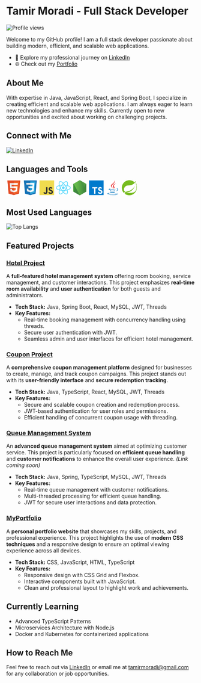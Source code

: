 # Tamir Moradi - Full Stack Developer

![Profile views](https://komarev.com/ghpvc/?username=moradi12&style=flat-square&color=blue)

Welcome to my GitHub profile! I am a full stack developer passionate about building modern, efficient, and scalable web applications.

- 📄 Explore my professional journey on [LinkedIn](https://www.linkedin.com/in/tamir-moradi-1a62b0260/)
- 🌐 Check out my [Portfolio](https://tamirmoradi.netlify.app/)

## About Me
With expertise in Java, JavaScript, React, and Spring Boot, I specialize in creating efficient and scalable web applications. I am always eager to learn new technologies and enhance my skills. Currently open to new opportunities and excited about working on challenging projects.

## Connect with Me
[![LinkedIn](https://img.shields.io/badge/LinkedIn-0077B5?style=for-the-badge&logo=linkedin&logoColor=white)](https://www.linkedin.com/in/tamir-moradi-1a62b0260/)

## Languages and Tools
<p>
  <img src="https://raw.githubusercontent.com/devicons/devicon/master/icons/html5/html5-original.svg" alt="HTML" width="40" height="40"/>
  <img src="https://raw.githubusercontent.com/devicons/devicon/master/icons/css3/css3-original.svg" alt="CSS" width="40" height="40"/>
  <img src="https://raw.githubusercontent.com/devicons/devicon/master/icons/javascript/javascript-original.svg" alt="JavaScript" width="40" height="40"/>
  <img src="https://raw.githubusercontent.com/devicons/devicon/master/icons/react/react-original.svg" alt="React" width="40" height="40"/>
  <img src="https://raw.githubusercontent.com/devicons/devicon/master/icons/nodejs/nodejs-original.svg" alt="Node.js" width="40" height="40"/>
  <img src="https://raw.githubusercontent.com/devicons/devicon/master/icons/typescript/typescript-original.svg" alt="TypeScript" width="40" height="40"/>
  <img src="https://raw.githubusercontent.com/devicons/devicon/master/icons/java/java-original.svg" alt="Java" width="40" height="40"/>
  <img src="https://raw.githubusercontent.com/devicons/devicon/master/icons/spring/spring-original.svg" alt="Spring" width="40" height="40"/>
</p>

## Most Used Languages
![Top Langs](https://github-readme-stats.vercel.app/api/top-langs/?username=moradi12&layout=compact&langs_count=8&theme=radical)

## Featured Projects

### [Hotel Project](https://github.com/moradi12/Hotel-Project)
A **full-featured hotel management system** offering room booking, service management, and customer interactions. This project emphasizes **real-time room availability** and **user authentication** for both guests and administrators.
- **Tech Stack:** Java, Spring Boot, React, MySQL, JWT, Threads
- **Key Features:**
  - Real-time booking management with concurrency handling using threads.
  - Secure user authentication with JWT.
  - Seamless admin and user interfaces for efficient hotel management.

### [Coupon Project](https://github.com/moradi12/Completed-Coupon-Project)
A **comprehensive coupon management platform** designed for businesses to create, manage, and track coupon campaigns. This project stands out with its **user-friendly interface** and **secure redemption tracking**.
- **Tech Stack:** Java, TypeScript, React, MySQL, JWT, Threads
- **Key Features:**
  - Secure and scalable coupon creation and redemption process.
  - JWT-based authentication for user roles and permissions.
  - Efficient handling of concurrent coupon usage with threading.

### [Queue Management System](#)
An **advanced queue management system** aimed at optimizing customer service. This project is particularly focused on **efficient queue handling** and **customer notifications** to enhance the overall user experience. *(Link coming soon)*
- **Tech Stack:** Java, Spring, TypeScript, MySQL, JWT, Threads
- **Key Features:**
  - Real-time queue management with customer notifications.
  - Multi-threaded processing for efficient queue handling.
  - JWT for secure user interactions and data protection.

### [MyPortfolio](https://github.com/moradi12/MyPortfolio)
A **personal portfolio website** that showcases my skills, projects, and professional experience. This project highlights the use of **modern CSS techniques** and a responsive design to ensure an optimal viewing experience across all devices.
- **Tech Stack:** CSS, JavaScript, HTML, TypeScript
- **Key Features:**
  - Responsive design with CSS Grid and Flexbox.
  - Interactive components built with JavaScript.
  - Clean and professional layout to highlight work and achievements.

## Currently Learning
- Advanced TypeScript Patterns
- Microservices Architecture with Node.js
- Docker and Kubernetes for containerized applications

## How to Reach Me
Feel free to reach out via [LinkedIn](https://www.linkedin.com/in/tamir-moradi-1a62b0260/) or email me at tamirmoradi@gmail.com for any collaboration or job opportunities.
